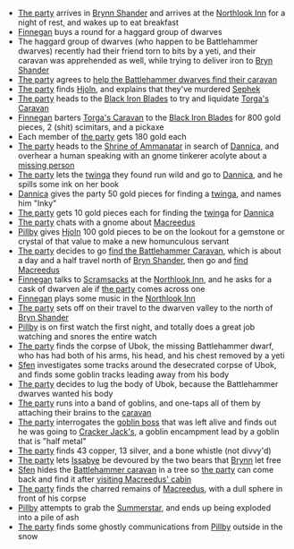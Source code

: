 - [The party](/pages/party) arrives in [Brynn Shander](/pages/bryn-shander) and arrives at the [Northlook Inn](/pages/the-northlook) for a night of rest, and wakes up to eat breakfast
- [Finnegan](/pages/finnegan) buys a round for a haggard group of dwarves
- The haggard group of dwarves (who happen to be Battlehammer dwarves) recently had their friend torn to bits by a yeti, and their caravan was apprehended as well, while trying to deliver iron to [Bryn Shander](/pages/bryn-shander)
- [The party](/pages/party) agrees to [help the Battlehammer dwarves find their caravan](/pages/find-the-battlehammer-caravan)
- [The party](/pages/party) finds [Hjoln](/pages/hjoln), and explains that they've murdered [Sephek](/pages/sephek-kaltro)
- [The party](/pages/party) heads to the [Black Iron Blades](/pages/black-iron-blades) to try and liquidate [Torga's Caravan](/pages/toargs-caravan)
- [Finnegan](/pages/finnegan) barters [Torga's Caravan](/pages/toargs-caravan) to the [Black Iron Blades](/pages/black-iron-blades) for 800 gold pieces, 2 (shit) scimitars, and a pickaxe
- Each member of [the party](/pages/party) gets 180 gold each
- [The party](/pages/party) heads to the [Shrine of Ammanatar](/pages/shrine-of-ammanatar) in search of [Dannica](/pages/dannica-greysteel), and overhear a human speaking with an gnome tinkerer acolyte about a [missing person](/pages/macreedus)
- [The party](/pages/party) lets the [twinga](/pages/twinga) they found run wild and go to [Dannica](/pages/dannica-greysteel), and he spills some ink on her book
- [Dannica](/pages/dannica-greysteel) gives the party 50 gold pieces for finding a [twinga](/pages/twinga), and names him "Inky"
- [The party](/pages/party) gets 10 gold pieces each for finding the [twinga](/pages/twinga) for [Dannica](/pages/dannica-greysteel)
- [The party](/pages/party) chats with a gnome about [Macreedus](/pages/macreedus)
- [Pillby](/pages/pillby) gives [Hjoln](/pages/hjoln) 100 gold pieces to be on the lookout for a gemstone or crystal of that value to make a new homunculous servant
- [The party](/pages/party) decides to go [find the Battlehammer Caravan](/pages/find-the-battlehammer-caravan), which is about a day and a half travel north of [Bryn Shander](/pages/bryn-shander), then go and [find Macreedus](/pages/find-macreedus)
- [Finnegan](/pages/finnegan) talks to [Scramsacks](/pages/scramsacks) at the [Northlook Inn](/pages/the-northlook), and he asks for a cask of dwarven ale if [the party](/pages/party) comes across one
- [Finnegan](/pages/finnegan) plays some music in the [Northlook Inn](/pages/the-northlook)
- [The party](/pages/party) sets off on their travel to the dwarven valley to the north of [Bryn Shander](/pages/bryn-shander)
- [Pillby](/pages/pillby) is on first watch the first night, and totally does a great job watching and snores the entire watch
- [The party](/pages/party) finds the corpse of Ubok, the missing Battlehammer dwarf, who has had both of his arms, his head, and his chest removed by a yeti
- [Sfen](/pages/sven) investigates some tracks around the desecrated corpse of Ubok, and finds some goblin tracks leading away from his body
- [The party](/pages/party) decides to lug the body of Ubok, because the Battlehammer dwarves wanted his body
- [The party](/pages/party) runs into a band of goblins, and one-taps all of them by attaching their brains to the [caravan](/pages/find-the-battlehammer-caravan)
- [The party](/pages/party) interrogates the [goblin boss](/pages/issabye) that was left alive and finds out he was going to [Cracker Jack's](/pages/karakajjaka), a goblin encampment lead by a goblin that is "half metal"
- [The party](/pages/party) finds 43 copper, 13 silver, and a bone whistle (not divvy'd)
- [The party](/pages/party) lets [Issabye](/pages/issabye) be devoured by the two bears that [Brynn](/pages/brynn) let free
- [Sfen](/pages/sven) hides the [Battlehammer caravan](/pages/find-the-battlehammer-caravan) in a tree so [the party](/pages/party) can come back and find it after [visiting Macreedus' cabin](/pages/find-macreedus)
- [The party](/pages/party) finds the charred remains of [Macreedus](/pages/macreedus), with a dull sphere in front of his corpse
- [Pillby](/pages/pillby) attempts to grab the [Summerstar](/pages/summerstar), and ends up being exploded into a pile of ash
- [The party](/pages/party) finds some ghostly communications from [Pillby](/pages/pillby) outside in the snow

